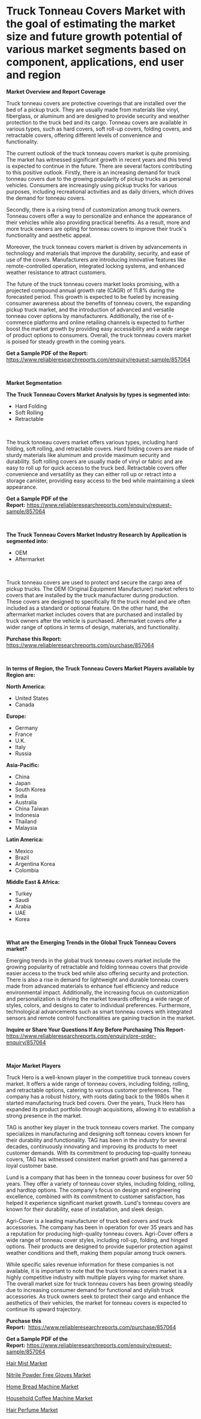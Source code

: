 <p><h1>Truck Tonneau Covers Market with the goal of estimating the market size and future growth potential of various market segments based on component, applications, end user and region</h1></p><p><strong>Market Overview and Report Coverage</strong></p>
<p><p>Truck tonneau covers are protective coverings that are installed over the bed of a pickup truck. They are usually made from materials like vinyl, fiberglass, or aluminum and are designed to provide security and weather protection to the truck bed and its cargo. Tonneau covers are available in various types, such as hard covers, soft roll-up covers, folding covers, and retractable covers, offering different levels of convenience and functionality.</p><p>The current outlook of the truck tonneau covers market is quite promising. The market has witnessed significant growth in recent years and this trend is expected to continue in the future. There are several factors contributing to this positive outlook. Firstly, there is an increasing demand for truck tonneau covers due to the growing popularity of pickup trucks as personal vehicles. Consumers are increasingly using pickup trucks for various purposes, including recreational activities and as daily drivers, which drives the demand for tonneau covers.</p><p>Secondly, there is a rising trend of customization among truck owners. Tonneau covers offer a way to personalize and enhance the appearance of their vehicles while also providing practical benefits. As a result, more and more truck owners are opting for tonneau covers to improve their truck's functionality and aesthetic appeal.</p><p>Moreover, the truck tonneau covers market is driven by advancements in technology and materials that improve the durability, security, and ease of use of the covers. Manufacturers are introducing innovative features like remote-controlled operation, integrated locking systems, and enhanced weather resistance to attract customers.</p><p>The future of the truck tonneau covers market looks promising, with a projected compound annual growth rate (CAGR) of 11.8% during the forecasted period. This growth is expected to be fueled by increasing consumer awareness about the benefits of tonneau covers, the expanding pickup truck market, and the introduction of advanced and versatile tonneau cover options by manufacturers. Additionally, the rise of e-commerce platforms and online retailing channels is expected to further boost the market growth by providing easy accessibility and a wide range of product options to consumers. Overall, the truck tonneau covers market is poised for steady growth in the coming years.</p></p>
<p><strong>Get a Sample PDF of the Report:</strong> <a href="https://www.reliableresearchreports.com/enquiry/request-sample/857064">https://www.reliableresearchreports.com/enquiry/request-sample/857064</a></p>
<p>&nbsp;</p>
<p><strong>Market Segmentation</strong></p>
<p><strong>The Truck Tonneau Covers Market Analysis by types is segmented into:</strong></p>
<p><ul><li>Hard Folding</li><li>Soft Rolling</li><li>Retractable</li></ul></p>
<p>&nbsp;</p>
<p><p>The truck tonneau covers market offers various types, including hard folding, soft rolling, and retractable covers. Hard folding covers are made of sturdy materials like aluminum and provide maximum security and durability. Soft rolling covers are usually made of vinyl or fabric and are easy to roll up for quick access to the truck bed. Retractable covers offer convenience and versatility as they can either roll up or retract into a storage canister, providing easy access to the bed while maintaining a sleek appearance.</p></p>
<p><strong>Get a Sample PDF of the Report:</strong>&nbsp;<a href="https://www.reliableresearchreports.com/enquiry/request-sample/857064">https://www.reliableresearchreports.com/enquiry/request-sample/857064</a></p>
<p>&nbsp;</p>
<p><strong>The Truck Tonneau Covers Market Industry Research by Application is segmented into:</strong></p>
<p><ul><li>OEM</li><li>Aftermarket</li></ul></p>
<p>&nbsp;</p>
<p><p>Truck tonneau covers are used to protect and secure the cargo area of pickup trucks. The OEM (Original Equipment Manufacturer) market refers to covers that are installed by the truck manufacturer during production. These covers are designed to specifically fit the truck model and are often included as a standard or optional feature. On the other hand, the aftermarket market includes covers that are purchased and installed by truck owners after the vehicle is purchased. Aftermarket covers offer a wider range of options in terms of design, materials, and functionality.</p></p>
<p><strong>Purchase this Report:</strong>&nbsp; <a href="https://www.reliableresearchreports.com/purchase/857064">https://www.reliableresearchreports.com/purchase/857064</a></p>
<p>&nbsp;</p>
<p><strong>In terms of Region, the Truck Tonneau Covers Market Players available by Region are:</strong></p>
<p>
    <p> <strong> North America: </strong>
        <ul>
            <li>United States</li>
            <li>Canada</li>
        </ul>
        </p> 
    <p> <strong> Europe: </strong>
        <ul>
            <li>Germany</li>
            <li>France</li>
            <li>U.K.</li>
            <li>Italy</li>
            <li>Russia</li>
        </ul>
        </p> 
    <p> <strong> Asia-Pacific: </strong>
        <ul>
            <li>China</li>
            <li>Japan</li>
            <li>South Korea</li>
            <li>India</li>
            <li>Australia</li>
            <li>China Taiwan</li>
            <li>Indonesia</li>
            <li>Thailand</li>
            <li>Malaysia</li>
        </ul>
        </p> 
    <p> <strong> Latin America: </strong>
        <ul>
            <li>Mexico</li>
            <li>Brazil</li>
            <li>Argentina Korea</li>
            <li>Colombia</li>
        </ul>
        </p> 
    <p> <strong> Middle East & Africa: </strong>
        <ul>
            <li>Turkey</li>
            <li>Saudi</li>
            <li>Arabia</li>
            <li>UAE</li>
            <li>Korea</li>
        </ul>
    </p>
    </p>
<p>&nbsp;</p>
<p><strong>What are the Emerging Trends in the Global Truck Tonneau Covers market?</strong></p>
<p><p>Emerging trends in the global truck tonneau covers market include the growing popularity of retractable and folding tonneau covers that provide easier access to the truck bed while also offering security and protection. There is also a rise in demand for lightweight and durable tonneau covers made from advanced materials to enhance fuel efficiency and reduce environmental impact. Additionally, the increasing focus on customization and personalization is driving the market towards offering a wide range of styles, colors, and designs to cater to individual preferences. Furthermore, technological advancements such as smart tonneau covers with integrated sensors and remote control functionalities are gaining traction in the market.</p></p>
<p><strong>Inquire or Share Your Questions If Any Before Purchasing This Report</strong>- <a href="https://www.reliableresearchreports.com/enquiry/pre-order-enquiry/857064">https://www.reliableresearchreports.com/enquiry/pre-order-enquiry/857064</a></p>
<p>&nbsp;</p>
<p><strong>Major Market Players</strong></p>
<p><p>Truck Hero is a well-known player in the competitive truck tonneau covers market. It offers a wide range of tonneau covers, including folding, rolling, and retractable options, catering to various customer preferences. The company has a robust history, with roots dating back to the 1980s when it started manufacturing truck bed covers. Over the years, Truck Hero has expanded its product portfolio through acquisitions, allowing it to establish a strong presence in the market.</p><p>TAG is another key player in the truck tonneau covers market. The company specializes in manufacturing and designing soft tonneau covers known for their durability and functionality. TAG has been in the industry for several decades, continuously innovating and improving its products to meet customer demands. With its commitment to producing top-quality tonneau covers, TAG has witnessed consistent market growth and has garnered a loyal customer base.</p><p>Lund is a company that has been in the tonneau cover business for over 50 years. They offer a variety of tonneau cover styles, including folding, rolling, and hardtop options. The company's focus on design and engineering excellence, combined with its commitment to customer satisfaction, has helped it experience significant market growth. Lund's tonneau covers are known for their durability, ease of installation, and sleek design.</p><p>Agri-Cover is a leading manufacturer of truck bed covers and truck accessories. The company has been in operation for over 35 years and has a reputation for producing high-quality tonneau covers. Agri-Cover offers a wide range of tonneau cover styles, including roll-up, folding, and hinged options. Their products are designed to provide superior protection against weather conditions and theft, making them popular among truck owners. </p><p>While specific sales revenue information for these companies is not available, it is important to note that the truck tonneau covers market is a highly competitive industry with multiple players vying for market share. The overall market size for truck tonneau covers has been growing steadily due to increasing consumer demand for functional and stylish truck accessories. As truck owners seek to protect their cargo and enhance the aesthetics of their vehicles, the market for tonneau covers is expected to continue its upward trajectory.</p></p>
<p><strong>Purchase this Report:</strong>&nbsp;&nbsp;<a href="https://www.reliableresearchreports.com/purchase/857064">https://www.reliableresearchreports.com/purchase/857064</a></p>
<p></p>
<p><strong>Get a Sample PDF of the Report:</strong>&nbsp;<a href="https://www.reliableresearchreports.com/enquiry/request-sample/857064">https://www.reliableresearchreports.com/enquiry/request-sample/857064</a></p>
<p><p><a href="https://medium.com/@othaleffler644/hair-mist-market-analysis-and-sze-forecasted-for-period-from-2023-to-2030-b3c2427d16aa">Hair Mist Market</a></p><p><a href="https://medium.com/@nettieboyle84/nitrile-powder-free-gloves-market-comprehensive-assessment-by-type-application-and-geography-01bf425f9c97">Nitrile Powder Free Gloves Market</a></p><p><a href="https://medium.com/@williambatz97/home-bread-machine-market-competitive-analysis-market-trends-and-forecast-to-2030-7dd60a7b1641">Home Bread Machine Market</a></p><p><a href="https://medium.com/@helenablick2023/household-coffee-machine-market-share-evolution-and-market-growth-trends-2023-2030-f2fe9426d31f">Household Coffee Machine Market</a></p><p><a href="https://medium.com/@karinaokon2662/hair-perfume-market-insight-market-trends-growth-forecasted-from-2023-to-2030-cb0450969192">Hair Perfume Market</a></p></p>